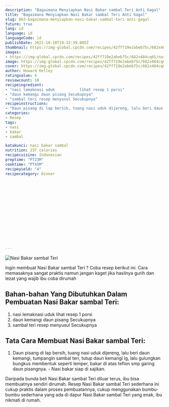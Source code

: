 ```yaml
---
description: "Bagaimana Menyiapkan Nasi Bakar sambal Teri Anti Gagal"
title: "Bagaimana Menyiapkan Nasi Bakar sambal Teri Anti Gagal"
slug: 863-bagaimana-menyiapkan-nasi-bakar-sambal-teri-anti-gagal
future: true
lang: id
language: id
languageCode: id
publishDate: 2021-10-10T19:32:39.805Z 
thumbnail: https://img-global.cpcdn.com/recipes/42ff719e2abeb75c/682x484cq65/nasi-bakar-sambal-teri-foto-resep-utama.webp
images:
- https://img-global.cpcdn.com/recipes/42ff719e2abeb75c/682x484cq65/nasi-bakar-sambal-teri-foto-resep-utama.webp
image: https://img-global.cpcdn.com/recipes/42ff719e2abeb75c/682x484cq65/nasi-bakar-sambal-teri-foto-resep-utama.webp
cover: https://img-global.cpcdn.com/recipes/42ff719e2abeb75c/682x484cq65/nasi-bakar-sambal-teri-foto-resep-utama.webp
author: Howard Kelley
ratingvalue: 4
reviewcount: 10
recipeingredient:
- "nasi lemaknasi uduk           lihat resep 1 porsi"
- "daun kemangi daun pisang Secukupnya"
- "sambal teri resep menyusul Secukupnya"
recipeinstructions:
- "Daun pisang di lap bersih, tuang nasi uduk dijereng, lalu beri daun kemangi, tumpangin sambal teri, tutup daun kemangi lg, lalu gulungkan bungkus membentuk seperti lemper, bakar di atas teflon smp garing daun pisangnya. Nasi bakar siap di sajikan."
categories:
- Resep
tags:
- nasi
- bakar
- sambal

katakunci: nasi bakar sambal 
nutrition: 237 calories
recipecuisine: Indonesian
preptime: "PT23M"
cooktime: "PT45M"
recipeyield: "4"
recipecategory: Dinner


     
    
    
    
    
    
    
    
    
    
    
      
    
---
```



![Nasi Bakar sambal Teri](https://img-global.cpcdn.com/recipes/42ff719e2abeb75c/682x484cq65/nasi-bakar-sambal-teri-foto-resep-utama.webp)

Ingin membuat Nasi Bakar sambal Teri ? Coba resep berikut ini. Cara memasaknya sangat praktis namun jangan kaget jika hasilnya gurih dan lezat yang wajib ibu coba dirumah

<!--inarticleads1-->

## Bahan-bahan Yang Dibutuhkan Dalam Pembuatan Nasi Bakar sambal Teri:

1. nasi lemaknasi uduk           lihat resep 1 porsi
1. daun kemangi daun pisang Secukupnya
1. sambal teri resep menyusul Secukupnya



<!--inarticleads2-->

## Tata Cara Membuat Nasi Bakar sambal Teri:

1. Daun pisang di lap bersih, tuang nasi uduk dijereng, lalu beri daun kemangi, tumpangin sambal teri, tutup daun kemangi lg, lalu gulungkan bungkus membentuk seperti lemper, bakar di atas teflon smp garing daun pisangnya. - Nasi bakar siap di sajikan.




Daripada bunda beli  Nasi Bakar sambal Teri  diluar terus, ibu  bisa membuatnya sendiri dirumah. Resep  Nasi Bakar sambal Teri  sederhana ini cukup praktis dalam proses pembuatannya, cukup menggunakan bumbu-bumbu sederhana yang ada di dapur  Nasi Bakar sambal Teri  yang enak, ibu nikmati di rumah.
